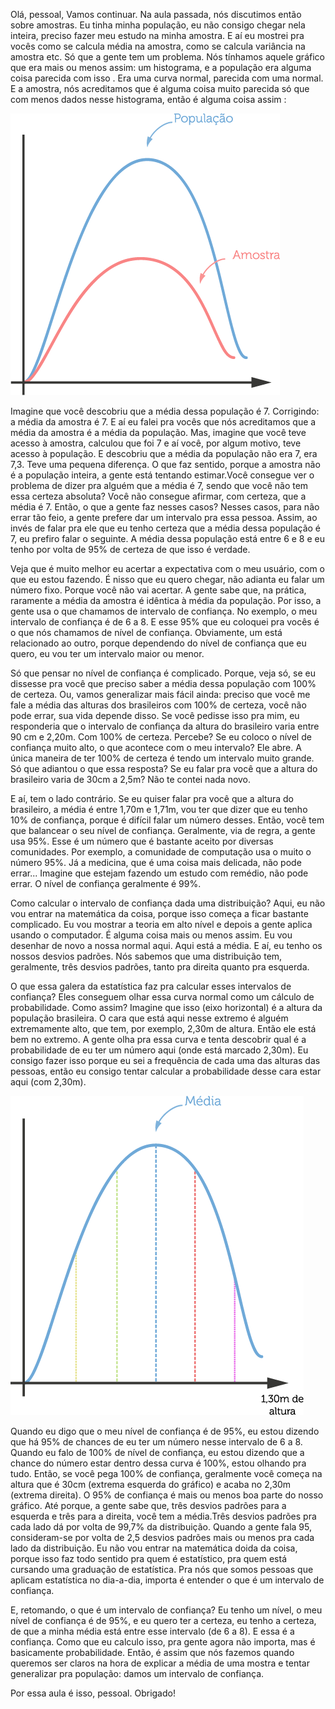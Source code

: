 Olá, pessoal,
Vamos continuar. Na aula passada, nós discutimos então sobre amostras. Eu tinha minha população, eu não consigo chegar nela inteira, preciso fazer meu estudo na minha amostra. E aí eu mostrei pra vocês como se calcula média na amostra, como se calcula variância na amostra etc. Só que a gente tem um problema. Nós tínhamos aquele gráfico que era mais ou menos assim: um histograma, e a população era alguma coisa parecida com isso . Era uma curva normal, parecida com uma normal. E a amostra, nós acreditamos que é alguma coisa muito parecida só que com menos dados nesse histograma, então é alguma coisa assim :

![histo-amosta](./histo-amostra.png)

Imagine que você descobriu que a média dessa população é 7. Corrigindo: a média da amostra é 7. E aí eu falei pra vocês que nós acreditamos que a média da amostra é a média da população. Mas, imagine que você teve acesso à amostra, calculou que foi 7 e aí você, por algum motivo, teve acesso à população. E descobriu que a média da população não era 7, era 7,3. Teve uma pequena diferença. O que faz sentido, porque a amostra não é a população inteira, a gente está tentando estimar.Você consegue ver o problema de dizer pra alguém que a média é 7, sendo que você não tem essa certeza absoluta? Você não consegue afirmar, com certeza, que a média é 7. Então, o que a gente faz nesses casos? Nesses casos, para não errar tão feio, a gente prefere dar um intervalo pra essa pessoa. Assim, ao invés de falar pra ele que eu tenho certeza que a média dessa população é 7, eu prefiro falar o seguinte. A média dessa população está entre 6 e 8 e eu tenho por volta de 95% de certeza de que isso é verdade.

Veja que é muito melhor eu acertar a expectativa com o meu usuário, com o que eu estou fazendo. É nisso que eu quero chegar, não adianta eu falar um número fixo. Porque você não vai acertar. A gente sabe que, na prática, raramente a média da amostra é idêntica à média da população. Por isso, a gente usa o que chamamos de intervalo de confiança. No exemplo, o meu intervalo de confiança é de 6 a 8. E esse 95% que eu coloquei pra vocês é o que nós chamamos de nível de confiança. Obviamente, um está relacionado ao outro, porque dependendo do nível de confiança que eu quero, eu vou ter um intervalo maior ou menor.

Só que pensar no nível de confiança é complicado. Porque, veja só, se eu dissesse pra você que preciso saber a média dessa população com 100% de certeza. Ou, vamos generalizar mais fácil ainda: preciso que você me fale a média das alturas dos brasileiros com 100% de certeza, você não pode errar, sua vida depende disso. Se você pedisse isso pra mim, eu responderia que o intervalo de confiança da altura do brasileiro varia entre 90 cm e 2,20m. Com 100% de certeza. Percebe? Se eu coloco o nível de confiança muito alto, o que acontece com o meu intervalo? Ele abre. A única maneira de ter 100% de certeza é tendo um intervalo muito grande. Só que adiantou o que essa resposta? Se eu falar pra você que a altura do brasileiro varia de 30cm a 2,5m? Não te contei nada novo.

E aí, tem o lado contrário. Se eu quiser falar pra você que a altura do brasileiro, a média é entre 1,70m e 1,71m, vou ter que dizer que eu tenho 10% de confiança, porque é difícil falar um número desses. Então, você tem que balancear o seu nível de confiança. Geralmente, via de regra, a gente usa 95%. Esse é um número que é bastante aceito por diversas comunidades. Por exemplo, a comunidade de computação usa o muito o número 95%. Já a medicina, que é uma coisa mais delicada, não pode errar... Imagine que estejam fazendo um estudo com remédio, não pode errar. O nível de confiança geralmente é 99%.

Como calcular o intervalo de confiança dada uma distribuição? Aqui, eu não vou entrar na matemática da coisa, porque isso começa a ficar bastante complicado. Eu vou mostrar a teoria em alto nível e depois a gente aplica usando o computador. É alguma coisa mais ou menos assim. Eu vou desenhar de novo a nossa normal aqui. Aqui está a média. E aí, eu tenho os nossos desvios padrões. Nós sabemos que uma distribuição tem, geralmente, três desvios padrões, tanto pra direita quanto pra esquerda.

O que essa galera da estatística faz pra calcular esses intervalos de confiança? Eles conseguem olhar essa curva normal como um cálculo de probabilidade. Como assim? Imagine que isso (eixo horizontal) é a altura da população brasileira. O cara que está aqui nesse extremo é alguém extremamente alto, que tem, por exemplo, 2,30m de altura. Então ele está bem no extremo. A gente olha pra essa curva e tenta descobrir qual é a probabilidade de eu ter um número aqui (onde está marcado 2,30m). Eu consigo fazer isso porque eu sei a frequência de cada uma das alturas das pessoas, então eu consigo tentar calcular a probabilidade desse cara estar aqui (com 2,30m).

![amostra-probabilidade](./amostra-probabilidade.png)

Quando eu digo que o meu nível de confiança é de 95%, eu estou dizendo que há 95% de chances de eu ter um número nesse intervalo de 6 a 8. Quando eu falo de 100% de nível de confiança, eu estou dizendo que a chance do número estar dentro dessa curva é 100%, estou olhando pra tudo. Então, se você pega 100% de confiança, geralmente você começa na altura que é 30cm (extrema esquerda do gráfico) e acaba no 2,30m (extrema direita). O 95% de confiança é mais ou menos boa parte do nosso gráfico. Até porque, a gente sabe que, três desvios padrões para a esquerda e três para a direita, você tem a média.Três desvios padrões pra cada lado dá por volta de 99,7% da distribuição. Quando a gente fala 95, consideram-se por volta de 2,5 desvios padrões mais ou menos pra cada lado da distribuição. Eu não vou entrar na matemática doida da coisa, porque isso faz todo sentido pra quem é estatístico, pra quem está cursando uma graduação de estatística. Pra nós que somos pessoas que aplicam estatística no dia-a-dia, importa é entender o que é um intervalo de confiança.

E, retomando, o que é um intervalo de confiança? Eu tenho um nível, o meu nível de confiança é de 95%, e eu quero ter a certeza, eu tenho a certeza, de que a minha média está entre esse intervalo (de 6 a 8). E essa é a confiança. Como que eu calculo isso, pra gente agora não importa, mas é basicamente probabilidade. Então, é assim que nós fazemos quando queremos ser claros na hora de explicar a média de uma mostra e tentar generalizar pra população: damos um intervalo de confiança.

Por essa aula é isso, pessoal. Obrigado!
